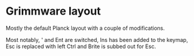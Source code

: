# Grimmware layout

Mostly the default Planck layout with a couple of modifications.

Most notably, ' and  Ent are switched, Ins has been added to the keymap, Esc is
replaced with left Ctrl and Brite is subbed out for Esc.
